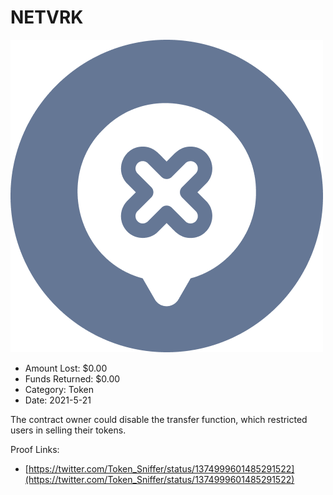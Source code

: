 # NETVRK
![NETVRK](/rektimages/NETVRK.png)
- Amount Lost: $0.00
- Funds Returned: $0.00
- Category: Token
- Date: 2021-5-21

The contract owner could disable the transfer function, which restricted users in selling their tokens.


Proof Links:
- [https://twitter.com/Token_Sniffer/status/1374999601485291522](https://twitter.com/Token_Sniffer/status/1374999601485291522)


